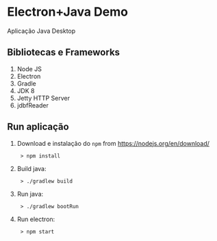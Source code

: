 # Electron+Java Demo

Aplicação Java Desktop

## Bibliotecas e Frameworks

1. Node JS
2. Electron
3. Gradle
4. JDK 8
5. Jetty HTTP Server
6. jdbfReader

## Run aplicação


1. Download e instalação do `npm` from https://nodejs.org/en/download/

        > npm install

3. Build java:

        > ./gradlew build
        
4. Run java:

        > ./gradlew bootRun
        
5. Run electron:

        > npm start
